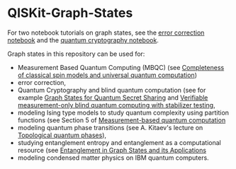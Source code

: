 # QISKit-Graph-States 

For two notebook tutorials on graph states, see the [error correction notebook](https://github.com/The-Singularity-Research/error-correction) and the [quantum cryptography notebook](https://github.com/The-Singularity-Research/graph-state-quantum-cryptography).

Graph states in this repository can be used for:

- Measurement Based Quantum Computing (MBQC) (see [Completeness of classical spin models and universal
quantum computation](https://arxiv.org/pdf/0812.2368.pdf))
- error correction, 
- Quantum Cryptography and blind quantum computation (see for example [Graph States for Quantum Secret Sharing](https://arxiv.org/pdf/0808.1532.pdf) and [Verifiable measurement-only blind quantum computing with stabilizer testing](https://arxiv.org/pdf/1505.07535.pdf), 
- modeling Ising type models to study quantum complexity using partition functions (see Section 5 of [Measurement-based quantum computation](https://arxiv.org/pdf/0910.1116.pdf)
- modeling quantum phase transitions (see A. Kitaev's lecture on [Topological quantum phases](https://www.youtube.com/watch?v=W2vUbTR2RWQ&t=898s)), 
- studying entanglement entropy and entanglement as a computational resource (see [Entanglement in Graph States and its Applications](https://arxiv.org/pdf/quant-ph/0602096.pdf)
- modeling condensed matter physics on IBM quantum computers. 


